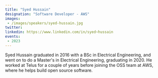 ```yaml
---
title: "Syed Hussain"
designation: "Software Developer - AWS"
images:
 - /images/speakers/syed-hussain.jpg
twitter: 
linkedin: https://www.linkedin.com/in/syed~hussain
events:
 - 2023
---
```


Syed Hussain graduated in 2016 with a BSc in Electrical Engineering, and went on to do a Master's in Electrical Engineering, graduating in 2020. He worked at Telus for a couple of years before joining the OSS team at AWS, where he helps build open source software.
